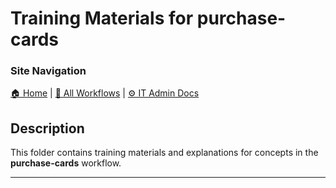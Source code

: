 <!-- description: This folder contains training materials and explanations for concepts in the **purchase-cards** workflow. -->
# Training Materials for purchase-cards

### Site Navigation
[🏠 Home](../../../README.md) | [📂 All Workflows](../../users.md) | [⚙ IT Admin Docs](../../../it-admins/README.md)

## Description

This folder contains training materials and explanations for concepts in the **purchase-cards** workflow.

---